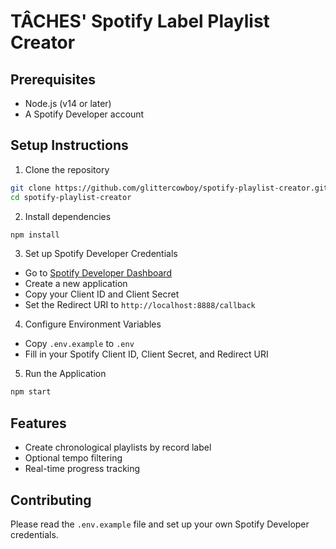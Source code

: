 # TÂCHES' Spotify Label Playlist Creator

## Prerequisites
- Node.js (v14 or later)
- A Spotify Developer account

## Setup Instructions

1. Clone the repository
```bash
git clone https://github.com/glittercowboy/spotify-playlist-creator.git
cd spotify-playlist-creator
```

2. Install dependencies
```bash
npm install
```

3. Set up Spotify Developer Credentials
- Go to [Spotify Developer Dashboard](https://developer.spotify.com/dashboard/)
- Create a new application
- Copy your Client ID and Client Secret
- Set the Redirect URI to `http://localhost:8888/callback`

4. Configure Environment Variables
- Copy `.env.example` to `.env`
- Fill in your Spotify Client ID, Client Secret, and Redirect URI

5. Run the Application
```bash
npm start
```

## Features
- Create chronological playlists by record label
- Optional tempo filtering
- Real-time progress tracking

## Contributing
Please read the `.env.example` file and set up your own Spotify Developer credentials.
